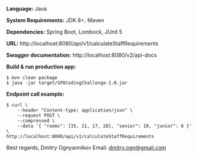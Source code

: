﻿**Language:** Java

**System Requirements:** JDK 8+, Maven

**Dependencies:** Spring Boot, Lombock, JUnit 5

**URL:** http://localhost:8080/api/v1/calculateStaffRequirements

**Swagger documentation:** http://localhost:8080/v2/api-docs

**Build & run production app:**

```
$ mvn clean package
$ java -jar target/SPOCodingChallenge-1.0.jar
```

**Endpoint call example:**

```
$ curl \
    --header "Content-type: application/json" \
    --request POST \
    --compressed \
    --data '{ "rooms": [35, 21, 17, 28], "senior": 10, "junior": 6 }' \
http://localhost:8080/api/v1/calculateStaffRequirements
```

Best regards,
Dmitry Ognyannikov
Email: dmitry.ogn@gmail.com
